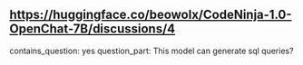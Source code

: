 ## https://huggingface.co/beowolx/CodeNinja-1.0-OpenChat-7B/discussions/4

contains_question: yes
question_part: This model can generate sql queries?